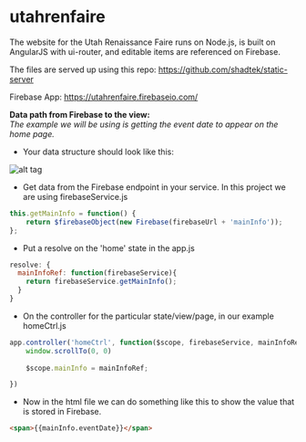 # utahrenfaire
The website for the Utah Renaissance Faire runs on Node.js, is built on AngularJS with ui-router, and editable items are referenced on Firebase.

The files are served up using this repo: https://github.com/shadtek/static-server

Firebase App: https://utahrenfaire.firebaseio.com/

**Data path from Firebase to the view:**  
*The example we will be using is getting the event date to appear on the home page.*

- Your data structure should look like this:

![alt tag](http://i.imgur.com/Wrg314d.jpg)

- Get data from the Firebase endpoint in your service. In this project we are using firebaseService.js
```javascript
this.getMainInfo = function() {
	return $firebaseObject(new Firebase(firebaseUrl + 'mainInfo'));
};
```  

- Put a resolve on the 'home' state in the app.js
```javascript
resolve: {
  mainInfoRef: function(firebaseService){
    return firebaseService.getMainInfo();
  }
}
```  

- On the controller for the particular state/view/page, in our example homeCtrl.js
```javascript
app.controller('homeCtrl', function($scope, firebaseService, mainInfoRef) {
	window.scrollTo(0, 0)
	
	$scope.mainInfo = mainInfoRef;

})
```  

- Now in the html file we can do something like this to show the value that is stored in Firebase.
```html
<span>{{mainInfo.eventDate}}</span>
```

